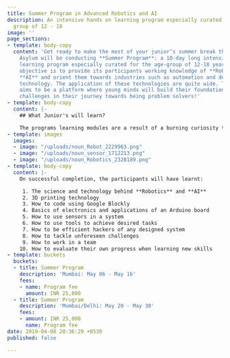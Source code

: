 ```yaml
---
title: Summer Program in Advanced Robotics and AI
description: An intensive hands on learning program especially curated for the age
  group of 12 - 18
image: ''
page_sections:
- template: body-copy
  content: 'Get ready to make the most of your junior’s summer break this 2019! Maker''s
    Asylum will be conducting **Summer Program**: a 10-day long intensive hands-on
    learning program especially curated for the age-group of 12-18 years. The programs
    objective is to provide its participants working knowledge of **Robotics** and
    **AI** and orient them towards industries such as automation and deep learning
    technology. The application of these technologies are quite wide. The program
    aims to be a platform where young minds will build their foundation for the upcoming
    challenges in their journey towards being problem solvers!'
- template: body-copy
  content: |-
    ## What Junior's will learn?

    The programs learning modules are a result of a burning curiosity towards integrating technology in learning new skills. Participants get to learn how these technologies work and what all goes into it from scratch in a **hands-on**, **fun**, **playful** and an **open** **environment**, which supports a child’s nature for picking up new skills. Core learning values are subtly embedded in the programs structure.
- template: images
  images:
  - image: "/uploads/noun_Robot_2229963.png"
  - image: "/uploads/noun_sensor_1712213.png"
  - image: "/uploads/noun_Robotics_2328189.png"
- template: body-copy
  content: |-
    On successful completion, the participants will have learnt:

     1. The science and technology behind **Robotics** and **AI**
     2. 3D printing technology
     3. How to code using Google Blockly
     4. Basics of electronics and applications of an Arduino board
     5. How to use sensors in a system
     6. How to use tools to achieve desired tasks
     7. How to be efficient hackers of any designed system
     8. How to tackle unforeseen challenges
     9. How to work in a team
    10. How to evaluate their own progress when learning new skills
- template: buckets
  buckets:
  - title: Summer Program
    description: 'Mumbai: May 06 - May 16'
    fees:
    - name: Program fee
      amount: INR 25,000
  - title: Summer Program
    description: 'Mumbai/Delhi: May 20 - May 30'
    fees:
    - amount: INR 25,000
      name: Program fee
date: 2019-04-08 20:36:29 +0530
published: false

---
```

